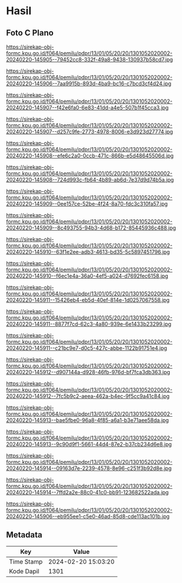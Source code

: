 # Hasil

## Foto C Plano

https://sirekap-obj-formc.kpu.go.id/f064/pemilu/pdpr/13/01/05/20/20/1301052020002-20240220-145905--79452cc8-332f-49a8-9438-130937b58cd7.jpg

https://sirekap-obj-formc.kpu.go.id/f064/pemilu/pdpr/13/01/05/20/20/1301052020002-20240220-145906--7aa9915b-893d-4ba9-bc16-c7bcd3cf4d24.jpg

https://sirekap-obj-formc.kpu.go.id/f064/pemilu/pdpr/13/01/05/20/20/1301052020002-20240220-145907--f42e6fa0-6e83-41dd-a4e5-507b1f45cca3.jpg

https://sirekap-obj-formc.kpu.go.id/f064/pemilu/pdpr/13/01/05/20/20/1301052020002-20240220-145907--d257c9fe-2773-4978-8006-e3d923d27774.jpg

https://sirekap-obj-formc.kpu.go.id/f064/pemilu/pdpr/13/01/05/20/20/1301052020002-20240220-145908--efe6c2a0-0ccb-471c-866b-e5d48645506d.jpg

https://sirekap-obj-formc.kpu.go.id/f064/pemilu/pdpr/13/01/05/20/20/1301052020002-20240220-145908--724d993c-fb64-4b89-ab6d-7e37d9d74b5a.jpg

https://sirekap-obj-formc.kpu.go.id/f064/pemilu/pdpr/13/01/05/20/20/1301052020002-20240220-145909--0ee157ce-52be-4f24-8a70-fdc3c310fa57.jpg

https://sirekap-obj-formc.kpu.go.id/f064/pemilu/pdpr/13/01/05/20/20/1301052020002-20240220-145909--8c493755-94b3-4d68-b172-85445936c488.jpg

https://sirekap-obj-formc.kpu.go.id/f064/pemilu/pdpr/13/01/05/20/20/1301052020002-20240220-145910--63f1e2ee-adb3-4613-bd35-5c5897451796.jpg

https://sirekap-obj-formc.kpu.go.id/f064/pemilu/pdpr/13/01/05/20/20/1301052020002-20240220-145910--f6ec1e4a-36a0-4ef5-a024-d7692fec6158.jpg

https://sirekap-obj-formc.kpu.go.id/f064/pemilu/pdpr/13/01/05/20/20/1301052020002-20240220-145911--15426eb4-eb5d-40ef-814e-1d0257067558.jpg

https://sirekap-obj-formc.kpu.go.id/f064/pemilu/pdpr/13/01/05/20/20/1301052020002-20240220-145911--8877f7cd-62c3-4a80-939e-6e1433b23299.jpg

https://sirekap-obj-formc.kpu.go.id/f064/pemilu/pdpr/13/01/05/20/20/1301052020002-20240220-145911--c21bc9e7-d0c5-427c-abbe-1122b91751e4.jpg

https://sirekap-obj-formc.kpu.go.id/f064/pemilu/pdpr/13/01/05/20/20/1301052020002-20240220-145912--d907144a-d928-46fb-976d-bf7fca3db363.jpg

https://sirekap-obj-formc.kpu.go.id/f064/pemilu/pdpr/13/01/05/20/20/1301052020002-20240220-145912--7fc5b9c2-aeea-462a-b4ec-9f5cc9a41c84.jpg

https://sirekap-obj-formc.kpu.go.id/f064/pemilu/pdpr/13/01/05/20/20/1301052020002-20240220-145913--bae5fbe0-96a8-4f85-a6a1-b3e71aee58da.jpg

https://sirekap-obj-formc.kpu.go.id/f064/pemilu/pdpr/13/01/05/20/20/1301052020002-20240220-145913--9c90d9f1-5661-44d4-87e2-b37cb234d6e8.jpg

https://sirekap-obj-formc.kpu.go.id/f064/pemilu/pdpr/13/01/05/20/20/1301052020002-20240220-145914--09163d7e-2239-4578-8e96-c251f3b92d8e.jpg

https://sirekap-obj-formc.kpu.go.id/f064/pemilu/pdpr/13/01/05/20/20/1301052020002-20240220-145914--7ffd2a2e-88c0-41c0-bb91-123682522ada.jpg

https://sirekap-obj-formc.kpu.go.id/f064/pemilu/pdpr/13/01/05/20/20/1301052020002-20240220-145906--eb955ee1-c5e0-46ad-85d8-cde113ac101b.jpg


## Metadata

| Key        | Value               |
| ---------- | ------------------- |
| Time Stamp | 2024-02-20 15:03:20 |
| Kode Dapil | 1301                |



